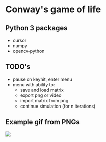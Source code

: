 # Conway's game of life

## Python 3 packages

* cursor
* numpy
* opencv-python

## TODO's

* pause on keyhit, enter menu
* menu with ability to:
  * save and load matrix
  * export png or video
  * import matrix from png
  * continue simulation (for n iterations)

## Example gif from PNGs
![](gol.gif)